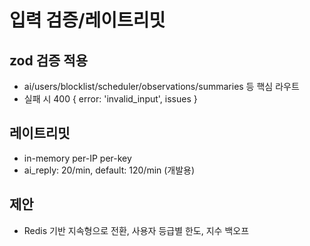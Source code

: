 # 입력 검증/레이트리밋

## zod 검증 적용
- ai/users/blocklist/scheduler/observations/summaries 등 핵심 라우트
- 실패 시 400 { error: 'invalid_input', issues }

## 레이트리밋
- in-memory per-IP per-key
- ai_reply: 20/min, default: 120/min (개발용)

## 제안
- Redis 기반 지속형으로 전환, 사용자 등급별 한도, 지수 백오프
